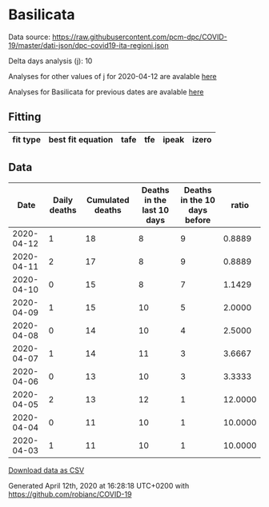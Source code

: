 # Basilicata

Data source: https://raw.githubusercontent.com/pcm-dpc/COVID-19/master/dati-json/dpc-covid19-ita-regioni.json

Delta days analysis (j): 10

Analyses for other values of j for 2020-04-12 are avalable [here](../README.md)

Analyses for Basilicata for previous dates are avalable [here](../../README.md)

## Fitting 
|fit type|best fit equation|tafe|tfe|ipeak|izero|
|-------|-----|--------|------|---|---|

## Data
|Date|Daily deaths|Cumulated deaths|Deaths in the last 10 days|Deaths in the 10 days before|ratio|
|----|----------|-----------|-------|--------------------|-----|
|2020-04-12|1|18|8|9|0.8889|
|2020-04-11|2|17|8|9|0.8889|
|2020-04-10|0|15|8|7|1.1429|
|2020-04-09|1|15|10|5|2.0000|
|2020-04-08|0|14|10|4|2.5000|
|2020-04-07|1|14|11|3|3.6667|
|2020-04-06|0|13|10|3|3.3333|
|2020-04-05|2|13|12|1|12.0000|
|2020-04-04|0|11|10|1|10.0000|
|2020-04-03|1|11|10|1|10.0000|

[Download data as CSV](COVID-19_basilicata_j10_2020-04-12.csv)

Generated April 12th, 2020 at 16:28:18 UTC+0200 with https://github.com/robianc/COVID-19
